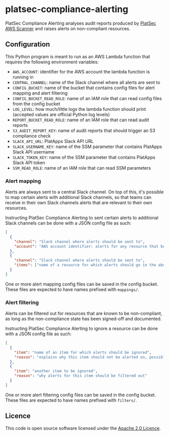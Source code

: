 # platsec-compliance-alerting

PlatSec Compliance Alerting analyses audit reports produced by [PlatSec AWS Scanner][scanner] and raises alerts on
non-compliant resources. 

## Configuration

This Python program is meant to run as an AWS Lambda function that requires the following environment variables:

- `AWS_ACCOUNT`: identifier for the AWS account the lambda function is running in
- `CENTRAL_CHANNEL`: name of the Slack channel where all alerts are sent to
- `CONFIG_BUCKET`: name of the bucket that contains config files for alert mapping and alert filtering
- `CONFIG_BUCKET_READ_ROLE`: name of an IAM role that can read config files from the config bucket
- `LOG_LEVEL`: how much/little logs the lambda function should print (accepted values are official Python log levels)
- `REPORT_BUCKET_READ_ROLE`: name of an IAM role that can read audit reports
- `S3_AUDIT_REPORT_KEY`: name of audit reports that should trigger an S3 compliance check 
- `SLACK_API_URL`: PlatApps Slack API URL
- `SLACK_USERNAME_KEY`: name of the SSM parameter that contains PlatApps Slack API username
- `SLACK_TOKEN_KEY`: name of the SSM parameter that contains PlatApps Slack API token
- `SSM_READ_ROLE`: name of an IAM role that can read SSM parameters

### Alert mapping

Alerts are always sent to a central Slack channel. On top of this, it's possible to map certain alerts with
additional Slack channels, so that teams can receive in their own Slack channels alerts that are relevant to their own
resources.

Instructing PlatSec Compliance Alerting to sent certain alerts to additional Slack channels can be done with a JSON
config file as such:

```json
[
  {
    "channel": "Slack channel where alerts should be sent to",
    "account": "AWS account identifier: alerts for any resource that belongs to this account will be sent in the above channel"
  },
  {
    "channel": "Slack channel where alerts should be sent to",
    "items": ["name of a resource for which alerts should go in the above Slack channel", "another resource", "..."]
  }
]
```

One or more alert mapping config files can be saved in the config bucket. These files are expected to have names
prefixed with `mappings/`.

### Alert filtering

Alerts can be filtered out for resources that are known to be non-compliant, as long as the non-compliance state has
been signed-off and documented.

Instructing PlatSec Compliance Alerting to ignore a resource can be done with a JSON config file as such:

```json
[
  {
    "item": "name of an item for which alerts should be ignored",
    "reason": "explains why this item should not be alerted on, possibly with a link to a document illustrating the decision"
  },
  {
    "item": "another item to be ignored",
    "reason": "why alerts for this item should be filtered out"
  }
]
```

One or more alert filtering config files can be saved in the config bucket. These files are expected to have names
prefixed with `filters/`.

## Licence

This code is open source software licensed under the [Apache 2.0 Licence][licence].

[scanner]: https://github.com/hmrc/platsec-aws-scanner
[licence]: http://www.apache.org/licenses/LICENSE-2.0.html
